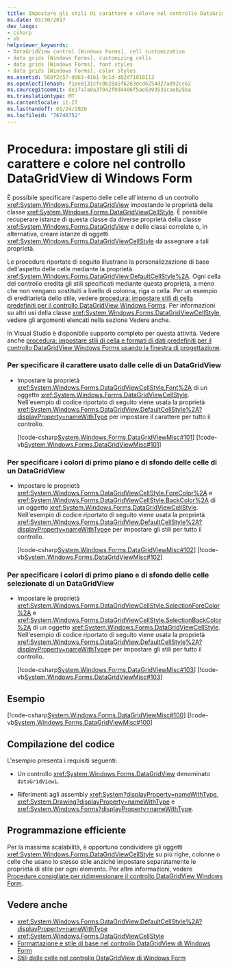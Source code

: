 ```yaml
---
title: Impostare gli stili di carattere e colore nel controllo DataGridView
ms.date: 03/30/2017
dev_langs:
- csharp
- vb
helpviewer_keywords:
- DataGridView control [Windows Forms], cell customization
- data grids [Windows Forms], customizing cells
- data grids [Windows Forms], font styles
- data grids [Windows Forms], color styles
ms.assetid: 588f2c57-d963-41b1-9c1d-d02d71818113
ms.openlocfilehash: f1ee9131cfc0b28a5f6263dcd6254d27a092cc62
ms.sourcegitcommit: de17a7a0a37042f0d4406f5ae5393531caeb25ba
ms.translationtype: MT
ms.contentlocale: it-IT
ms.lasthandoff: 01/24/2020
ms.locfileid: "76746752"
---
```

# <a name="how-to-set-font-and-color-styles-in-the-windows-forms-datagridview-control"></a>Procedura: impostare gli stili di carattere e colore nel controllo DataGridView di Windows Form
È possibile specificare l'aspetto delle celle all'interno di un controllo <xref:System.Windows.Forms.DataGridView> impostando le proprietà della classe <xref:System.Windows.Forms.DataGridViewCellStyle>. È possibile recuperare istanze di questa classe da diverse proprietà della classe <xref:System.Windows.Forms.DataGridView> e delle classi correlate o, in alternativa, creare istanze di oggetti <xref:System.Windows.Forms.DataGridViewCellStyle> da assegnare a tali proprietà.  
  
 Le procedure riportate di seguito illustrano la personalizzazione di base dell'aspetto delle celle mediante la proprietà <xref:System.Windows.Forms.DataGridView.DefaultCellStyle%2A>. Ogni cella del controllo eredita gli stili specificati mediante questa proprietà, a meno che non vengano sostituiti a livello di colonna, riga o cella. Per un esempio di ereditarietà dello stile, vedere [procedura: impostare stili di cella predefiniti per il controllo DataGridView Windows Forms](how-to-set-default-cell-styles-for-the-windows-forms-datagridview-control.md). Per informazioni su altri usi della classe <xref:System.Windows.Forms.DataGridViewCellStyle>, vedere gli argomenti elencati nella sezione Vedere anche.  
  
 In Visual Studio è disponibile supporto completo per questa attività.  Vedere anche [procedura: impostare stili di cella e formati di dati predefiniti per il controllo DataGridView Windows Forms usando la finestra di progettazione](default-cell-styles-datagridview.md).  
  
### <a name="to-specify-the-font-used-by-datagridview-cells"></a>Per specificare il carattere usato dalle celle di un DataGridView  
  
- Impostare la proprietà <xref:System.Windows.Forms.DataGridViewCellStyle.Font%2A> di un oggetto <xref:System.Windows.Forms.DataGridViewCellStyle>. Nell'esempio di codice riportato di seguito viene usata la proprietà <xref:System.Windows.Forms.DataGridView.DefaultCellStyle%2A?displayProperty=nameWithType> per impostare il carattere per tutto il controllo.  
  
     [!code-csharp[System.Windows.Forms.DataGridViewMisc#101](~/samples/snippets/csharp/VS_Snippets_Winforms/System.Windows.Forms.DataGridViewMisc/CS/datagridviewmisc.cs#101)]
     [!code-vb[System.Windows.Forms.DataGridViewMisc#101](~/samples/snippets/visualbasic/VS_Snippets_Winforms/System.Windows.Forms.DataGridViewMisc/VB/datagridviewmisc.vb#101)]  
  
### <a name="to-specify-the-foreground-and-background-colors-of-datagridview-cells"></a>Per specificare i colori di primo piano e di sfondo delle celle di un DataGridView  
  
- Impostare le proprietà <xref:System.Windows.Forms.DataGridViewCellStyle.ForeColor%2A> e <xref:System.Windows.Forms.DataGridViewCellStyle.BackColor%2A> di un oggetto <xref:System.Windows.Forms.DataGridViewCellStyle>. Nell'esempio di codice riportato di seguito viene usata la proprietà <xref:System.Windows.Forms.DataGridView.DefaultCellStyle%2A?displayProperty=nameWithType>e per impostare gli stili per tutto il controllo.  
  
     [!code-csharp[System.Windows.Forms.DataGridViewMisc#102](~/samples/snippets/csharp/VS_Snippets_Winforms/System.Windows.Forms.DataGridViewMisc/CS/datagridviewmisc.cs#102)]
     [!code-vb[System.Windows.Forms.DataGridViewMisc#102](~/samples/snippets/visualbasic/VS_Snippets_Winforms/System.Windows.Forms.DataGridViewMisc/VB/datagridviewmisc.vb#102)]  
  
### <a name="to-specify-the-foreground-and-background-colors-of-selected-datagridview-cells"></a>Per specificare i colori di primo piano e di sfondo delle celle selezionate di un DataGridView  
  
- Impostare le proprietà <xref:System.Windows.Forms.DataGridViewCellStyle.SelectionForeColor%2A> e <xref:System.Windows.Forms.DataGridViewCellStyle.SelectionBackColor%2A> di un oggetto <xref:System.Windows.Forms.DataGridViewCellStyle>. Nell'esempio di codice riportato di seguito viene usata la proprietà <xref:System.Windows.Forms.DataGridView.DefaultCellStyle%2A?displayProperty=nameWithType>e per impostare gli stili per tutto il controllo.  
  
     [!code-csharp[System.Windows.Forms.DataGridViewMisc#103](~/samples/snippets/csharp/VS_Snippets_Winforms/System.Windows.Forms.DataGridViewMisc/CS/datagridviewmisc.cs#103)]
     [!code-vb[System.Windows.Forms.DataGridViewMisc#103](~/samples/snippets/visualbasic/VS_Snippets_Winforms/System.Windows.Forms.DataGridViewMisc/VB/datagridviewmisc.vb#103)]  
  
## <a name="example"></a>Esempio  
 [!code-csharp[System.Windows.Forms.DataGridViewMisc#100](~/samples/snippets/csharp/VS_Snippets_Winforms/System.Windows.Forms.DataGridViewMisc/CS/datagridviewmisc.cs#100)]
 [!code-vb[System.Windows.Forms.DataGridViewMisc#100](~/samples/snippets/visualbasic/VS_Snippets_Winforms/System.Windows.Forms.DataGridViewMisc/VB/datagridviewmisc.vb#100)]  
  
## <a name="compiling-the-code"></a>Compilazione del codice  
 L'esempio presenta i requisiti seguenti:  
  
- Un controllo <xref:System.Windows.Forms.DataGridView> denominato `dataGridView1`.  
  
- Riferimenti agli assembly <xref:System?displayProperty=nameWithType>, <xref:System.Drawing?displayProperty=nameWithType> e <xref:System.Windows.Forms?displayProperty=nameWithType>.  
  
## <a name="robust-programming"></a>Programmazione efficiente  
 Per la massima scalabilità, è opportuno condividere gli oggetti <xref:System.Windows.Forms.DataGridViewCellStyle> su più righe, colonne o celle che usano lo stesso stile anziché impostare separatamente le proprietà di stile per ogni elemento. Per altre informazioni, vedere [Procedure consigliate per ridimensionare il controllo DataGridView Windows Form](best-practices-for-scaling-the-windows-forms-datagridview-control.md).  
  
## <a name="see-also"></a>Vedere anche

- <xref:System.Windows.Forms.DataGridView.DefaultCellStyle%2A?displayProperty=nameWithType>
- <xref:System.Windows.Forms.DataGridViewCellStyle>
- [Formattazione e stile di base nel controllo DataGridView di Windows Form](basic-formatting-and-styling-in-the-windows-forms-datagridview-control.md)
- [Stili delle celle nel controllo DataGridView di Windows Form](cell-styles-in-the-windows-forms-datagridview-control.md)
